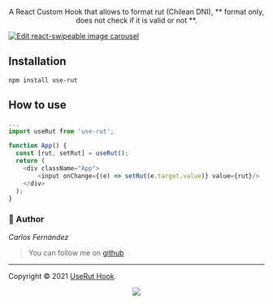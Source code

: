 <p align="center">
 A React Custom Hook that allows to format rut (Chilean DNI), ** format only, does not check if it is valid or not **.
</p>

[![Edit react-swipeable image carousel](https://codesandbox.io/static/img/play-codesandbox.svg)](https://codesandbox.io/s/use-rut-5st12?file=/src/App.js)

## Installation
```
npm install use-rut
```

## How to use
```js
...
import useRut from 'use-rut';

function App() {
  const [rut, setRut] = useRut();
  return (
    <div className="App">
        <input onChange={(e) => setRut(e.target.value)} value={rut}/>
    </div>
  );
}
```

### **:robot: Author**

_*Carlos Fernández*_

> You can follow me on
[github](https://github.com/carlosfdezb)

---

Copyright © 2021 [UseRut Hook](https://github.com/carlosfdezb/use-rut).

<p align="center">
  <a href="http://forthebadge.com/" target="_blank">
    <img src="http://forthebadge.com/images/badges/built-with-love.svg"/>
  </a>
</p>